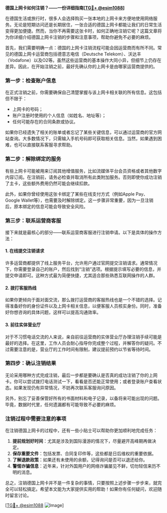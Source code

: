 **德国上网卡如何注销？——一份详细指南[[TG💪+ @esim1088](https://t.me/s/esim1088)]**

在德国生活或旅行时，很多人会选择购买一张本地的上网卡来方便地使用网络服务。无论是短期访问还是长期居住，一张合适的德国上网卡都能让我们的日常生活变得更加便捷。然而，当你不再需要这张卡时，如何正确地注销它呢？这篇文章将为你详细介绍德国上网卡注销的步骤和注意事项，帮助你避免不必要的麻烦。

首先，我们需要明确一点：德国的上网卡注销流程可能会因运营商而有所不同。常见的德国上网卡运营商包括德意志电信（Deutsche Telekom）、沃达丰（Vodafone）以及O2等。虽然这些运营商的基本操作大同小异，但细节上仍存在差异。因此，在开始注销之前，最好先确认你的上网卡是由哪家运营商提供的。

### **第一步：检查账户信息**
在正式注销之前，你需要确保自己清楚掌握与该上网卡相关联的所有信息。这包括但不限于：
- 上网卡的号码；
- 账户注册时使用的个人信息（如姓名、地址等）；
- 任何可能存在的合同条款或协议。

如果你已经遗失了相关的账单或者忘记了某些关键信息，可以通过运营商的官方网站查询。大多数情况下，只需输入手机号码即可获取相关信息。当然，如果遇到困难，也可以直接联系客服寻求帮助。

### **第二步：解除绑定的服务**
有些上网卡可能被用来订阅其他增值服务，比如流媒体平台会员资格或者其他数字内容订阅。在注销前，请务必检查并取消所有此类附加服务。否则即使你成功注销了主卡，这些额外费用仍然可能会继续扣款。

此外，如果你曾经使用这张卡绑定了某些在线支付方式（例如Apple Pay、Google Wallet等），也需要及时解除绑定。这一步骤非常重要，因为一旦注销后，原本绑定的信息可能会导致安全风险。

### **第三步：联系运营商客服**
接下来就是最核心的部分——联系运营商客服进行注销申请。以下是具体的操作方法：

#### **1. 在线提交注销请求**
许多运营商都提供了线上服务平台，允许用户通过官网提交注销请求。通常情况下，你需要登录自己的账户，然后找到“注销”选项。根据提示填写必要的信息，并提交申请即可。这种方式最为简便快捷，尤其适合那些熟悉互联网操作的人群。

#### **2. 拨打客服热线**
如果你更倾向于面对面交流，那么拨打运营商的客服热线也是一个不错的选择。记得准备好你的身份证件以及上网卡相关信息，以便客服人员核实身份。同时，准备好你想咨询的具体问题，这样可以提高沟通效率。

#### **3. 前往实体营业厅**
对于不习惯电话交流的人来说，亲自前往运营商的实体营业厅办理注销手续可能是最好的选择。在这里，工作人员会耐心指导你完成整个过程，并解答你的疑问。不过需要注意的是，营业厅的工作时间有限制，建议提前预约以节省等待时间。

### **第四步：确认注销结果**
无论采用哪种方式完成注销，最后一步都是要确认是否真的成功注销了你的上网卡。你可以尝试拨打电话测试一下，看看是否还能正常使用；或者登录账户查看状态。如果发现仍有异常情况，不妨再次联系客服询问原因。

另外，别忘了妥善保管好所有的书面材料和电子记录，以备将来可能出现的问题。毕竟，数据时代里，任何遗漏都有可能导致不必要的麻烦。

### **注销过程中需要注意的事项**
在注销德国上网卡的过程中，还有一些小贴士可以帮助你更加顺利地完成任务：

1. **提前规划好时间**：尤其是涉及到国际漫游的情况下，尽量避开高峰期再做决定。
2. **保存重要文件**：包括发票、合同复印件等，这些都是日后维权的重要依据。
3. **了解退款政策**：如果还有未使用的余额，记得询问是否可以退还给你。
4. **警惕诈骗信息**：近年来，针对外国用户的网络诈骗屡见不鲜，切勿轻信来历不明的消息。

总之，注销德国上网卡并不是一件复杂的事情，只要按照上述步骤一步步来，就完全可以轻松搞定。希望本文能为大家提供实用的帮助！如果你有任何疑问，欢迎随时留言讨论。

[[TG💪+ @esim1088](https://t.me/s/esim1088) ![Image](https://i.postimg.cc/4NQfJmqS/Snipaste-2025-05-13-00-14-12.png)]